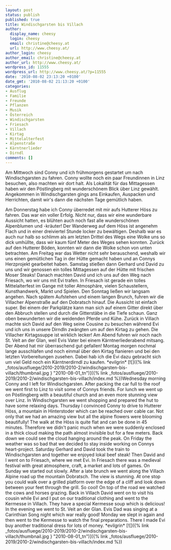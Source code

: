 ```yaml
---
layout: post
status: publish
published: true
title: Windischgarsten bis Villach
author:
  display_name: cheesy
  login: cheesy
  email: christine@cheesy.at
  url: http://www.cheesy.at/
author_login: cheesy
author_email: christine@cheesy.at
author_url: http://www.cheesy.at/
wordpress_id: 11555
wordpress_url: http://www.cheesy.at/?p=11555
date: '2010-08-02 23:13:20 +0100'
date_gmt: '2010-08-02 21:13:20 +0100'
categories:
- Ausflug
- Familie
- Freunde
- Pflanzen
- Musik
- Österreich
- Windischgarsten
- Friesach
- Villach
- Kirtag
- Mittelalterfest
- Alpenstraße
- Kärntnerlieder
- Dirndl
comments: []
---
```

<!--:de-->Am Mittwoch sind Conny und ich frühmorgens gestartet um nach Windischgarsten zu fahren. Conny wollte noch ein paar Freundinnen in Linz besuchen, also machten wir dort halt. Als Lokalität für das Mittagessen haben wir den Pöstlingberg mit wunderschönem Blick über Linz gewählt. Angekommen in Windischgarsten gings ans Einkaufen, Auspacken und Herrichten, damit wir's dann die nächsten Tage gemütlich haben.
Am Donnerstag habe ich Conny überredet mit mir aufs Hutterer Höss zu fahren. Das war ein voller Erfolg. Nicht nur, dass wir eine wunderbare Aussicht hatten, es blühten auch noch fast alle wunderschönen Alpenblumen und -kräuter! Der Wanderweg auf dem Höss ist angenehm Flach und in einer dreiviertel Stunde locker zu bewältigen. Deshalb war es auch nur halb so schlimm als am letzten Drittel des Wegs eine Wolke uns so dick umhüllte, dass wir kaum fünf Meter des Weges sehen konnten. Zurück auf den Hutterer Böden, konnten wir dann die Wolke schon von unten betrachten.
Am Freitag war das Wetter nicht sehr berauschend, weshalb wir uns einen gemütlichen Tag in der Hütte gemacht haben und an Connys Herzprojekt gearbeitet haben.
Samstag stießen dann Gerhard und David zu uns und wir genossen ein tolles Mittagessen auf der Hütte mit frischen Moser Steaks! Danach machten David und ich uns auf den Weg nach Friesach, wo wir uns mit Evi trafen. In Friesach ist gerade ein tolles Mittelalterfest im Gange mit toller Atmosphäre, vielen Schaustellern, Kunsthandwerk, Markt und Spielen.
Den Sonntag ließen wir langsam angehen. Nach spätem Aufstehen und einem langen Brunch, fuhren wir die Villacher Alpenstraße auf den Dobratsch hinauf. Die Aussicht ist einfach super. Bei einem der Parkplätze kann man sich auf einem Gitter direkt über den Abbruch stellen und durch die Gitterstäbe in die Tiefe schaun. Ganz oben bewunderten wir die weidenden Pferde und Kühe. Zurück in Villach machte sich David auf den Weg seine Cousine zu besuchen während Evi und ich uns in unsere Dirndln zwängten um auf den Kirtag zu gehen. Die Villacher Kirtagssuppe ist wirklich lecker! Am Abend fuhren wir noch nach St. Veit an der Glan, weil Evis Vater bei einem Kärntnerliederabend mitsang. Der Abend hat mir überraschend gut gefallen!
Montag morgen nochmal lange ausschlafen und noch einmal über den Kirtag flanieren und bei den letzten Vorbereitungen zusehen. Dabei hab ich die Evi dazu gebracht sich um viel Geld noch ein Kärntnerdirndl zu kaufen. \*evilgrin\*
[![]({% link _fotos/ausfluege/2010-2019/2010-2/windischgarsten-bis-villach/thumbnail.jpg } "2010-08-01\_tn")]({% link _fotos/ausfluege/2010-2019/2010-2/windischgarsten-bis-villach/index.md %})<!--:--><!--:en-->Wednesday morning Conny and I left for Windischgarsten. After packing the car full to the roof we went first to Linz to visit some of Connys friends. For lunch we went up on Pöstlingberg with a beautiful church and an even more stunning view over Linz. In Windischgarsten we went shopping and prepared the hut to have some relaxing days.
Thursday I convinced Conny to drive to Hutterer Höss, a mountain in Hinterstoder which can be reached over cable car. Not only that we had an amazing view but all the alpine flowers were blooming beautifully! The walk at the Höss is quite flat and can be done in 45 minutes. Therefore we didn't panic much when we were suddenly enclosed in a thick cloud making the path almost invisible but for a few meters. Back down we could see the cloud hanging around the peak.
On Friday the weather was so bad that we decided to stay inside working on Connys heart-project.
Saturday Gerhard and David took the train to Windischgarsten and together we enjoyed lokal beef steak! Then David and I went on to Friesach, where we met Evi. In Friesach there was a medieval festival with great atmosphere, craft, a market and lots of games.
On Sunday we started out slowly. After a late brunch we went along the Villach Alpine road up the mountain Dobratsch. The view is stunning. At one stop you could walk over a grilled platform over the edge of a cliff and look down between your feet through the grill. So cool! On top of the road we watched the cows and horses grazing. Back in Villach David went on to visit his cousin while Evi and I put on our traditional clothing and went to the Kermesse in Villach. They have a special Kermesse soup which is delicious! In the evening we went to St. Veit an der Glan. Evis Dad was singing at a Carinthian Song night which war really good!
Monday we slept in again and then went to the Kermesse to watch the final preparations. There I made Evi buy another traditional dress for lots of money. \*evilgrin\*
[![]({% link _fotos/ausfluege/2010-2019/2010-2/windischgarsten-bis-villach/thumbnail.jpg } "2010-08-01\_tn")]({% link _fotos/ausfluege/2010-2019/2010-2/windischgarsten-bis-villach/index.md %})<!--:-->
